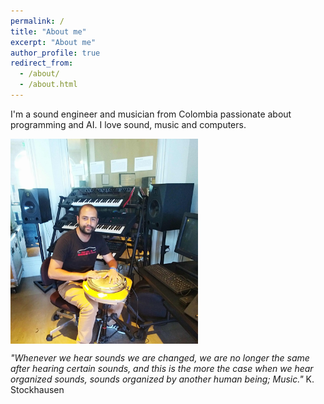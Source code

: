 ```yaml
---
permalink: /
title: "About me"
excerpt: "About me"
author_profile: true
redirect_from: 
  - /about/
  - /about.html
---
```


I'm a sound engineer and musician from Colombia passionate about programming and AI. I love sound, music and computers.

<img src="/images/jose_ccrma.jpg" alt="Jose CCRMA" width="300" align="middle">

*"Whenever we hear sounds we are changed, we are no longer the same after hearing certain sounds, and this is the more the case 
when we hear organized sounds, sounds organized by another human being; Music."* K. Stockhausen 



